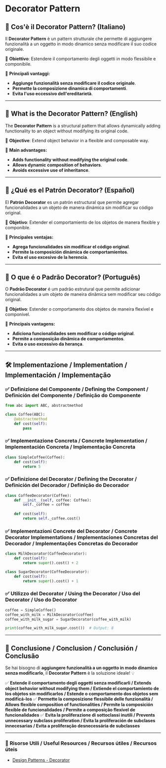 # Decorator Pattern

## 📌 Cos'è il Decorator Pattern? (Italiano)
Il **Decorator Pattern** è un pattern strutturale che permette di aggiungere funzionalità a un oggetto in modo dinamico senza modificare il suo codice originale.

🔹 **Obiettivo**: Estendere il comportamento degli oggetti in modo flessibile e componibile.

🔹 **Principali vantaggi:**
- **Aggiunge funzionalità senza modificare il codice originale**.
- **Permette la composizione dinamica di comportamenti**.
- **Evita l'uso eccessivo dell'ereditarietà**.

---

## 📌 What is the Decorator Pattern? (English)
The **Decorator Pattern** is a structural pattern that allows dynamically adding functionality to an object without modifying its original code.

🔹 **Objective**: Extend object behavior in a flexible and composable way.

🔹 **Main advantages:**
- **Adds functionality without modifying the original code**.
- **Allows dynamic composition of behaviors**.
- **Avoids excessive use of inheritance**.

---

## 📌 ¿Qué es el Patrón Decorator? (Español)
El **Patrón Decorator** es un patrón estructural que permite agregar funcionalidades a un objeto de manera dinámica sin modificar su código original.

🔹 **Objetivo**: Extender el comportamiento de los objetos de manera flexible y componible.

🔹 **Principales ventajas:**
- **Agrega funcionalidades sin modificar el código original**.
- **Permite la composición dinámica de comportamientos**.
- **Evita el uso excesivo de la herencia**.

---

## 📌 O que é o Padrão Decorator? (Português)
O **Padrão Decorator** é um padrão estrutural que permite adicionar funcionalidades a um objeto de maneira dinâmica sem modificar seu código original.

🔹 **Objetivo**: Estender o comportamento dos objetos de maneira flexível e componível.

🔹 **Principais vantagens:**
- **Adiciona funcionalidades sem modificar o código original**.
- **Permite a composição dinâmica de comportamentos**.
- **Evita o uso excessivo da herança**.

---

## 🛠️ Implementazione / Implementation / Implementación / Implementação

### ✅ **Definizione del Componente / Defining the Component / Definición del Componente / Definição do Componente**
```python
from abc import ABC, abstractmethod

class Coffee(ABC):
    @abstractmethod
    def cost(self):
        pass
```

### ✅ **Implementazione Concreta / Concrete Implementation / Implementación Concreta / Implementação Concreta**
```python
class SimpleCoffee(Coffee):
    def cost(self):
        return 5
```

### ✅ **Definizione del Decorator / Defining the Decorator / Definición del Decorador / Definição do Decorador**
```python
class CoffeeDecorator(Coffee):
    def __init__(self, coffee: Coffee):
        self._coffee = coffee
    
    def cost(self):
        return self._coffee.cost()
```

### ✅ **Implementazioni Concrete del Decorator / Concrete Decorator Implementations / Implementaciones Concretas del Decorador / Implementações Concretas do Decorador**
```python
class MilkDecorator(CoffeeDecorator):
    def cost(self):
        return super().cost() + 2

class SugarDecorator(CoffeeDecorator):
    def cost(self):
        return super().cost() + 1
```

### ✅ **Utilizzo del Decorator / Using the Decorator / Uso del Decorator / Uso do Decorator**
```python
coffee = SimpleCoffee()
coffee_with_milk = MilkDecorator(coffee)
coffee_with_milk_sugar = SugarDecorator(coffee_with_milk)

print(coffee_with_milk_sugar.cost())  # Output: 8
```

---

## 🚀 **Conclusione / Conclusion / Conclusión / Conclusão**
Se hai bisogno di **aggiungere funzionalità a un oggetto in modo dinamico senza modificarlo**, il **Decorator Pattern** è la soluzione ideale! 💡

✅ **Estende il comportamento degli oggetti senza modificarli / Extends object behavior without modifying them / Extiende el comportamiento de los objetos sin modificarlos / Estende o comportamento dos objetos sem modificá-los**
✅ **Permette la composizione flessibile delle funzionalità / Allows flexible composition of functionalities / Permite la composición flexible de funcionalidades / Permite a composição flexível de funcionalidades**
✅ **Evita la proliferazione di sottoclassi inutili / Prevents unnecessary subclass proliferation / Evita la proliferación de subclases innecesarias / Evita a proliferação desnecessária de subclasses**

---

### 📖 **Risorse Utili / Useful Resources / Recursos útiles / Recursos úteis**
- [Design Patterns - Decorator](https://refactoring.guru/design-patterns/decorator)
